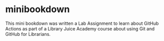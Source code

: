 # minibookdown 

This mini bookdown was written a Lab Assignment to learn about GitHub Actions as part of a Library Juice Academy course about using Git and GitHub for Librarians.

